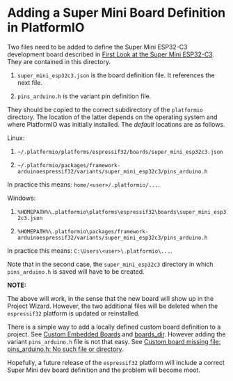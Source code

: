 # Adding a Super Mini Board Definition in PlatformIO 

Two files need to be added to define the Super Mini ESP32-C3 development board described in [First Look at the Super Mini ESP32-C3](https://sigmdel.ca/michel/ha/esp8266/super_mini_esp32c3_en.html). They are contained in this directory.

1. `super_mini_esp32c3.json` is the board definition file. It references the next file.

2. `pins_arduino.h` is the variant pin definition file.

They should be copied to the correct subdirectory of the `platformio` directory. The location of the latter depends on the operating system and where PlatformIO was initially installed. The *default* locations are as follows.

Linux: 
 1. `~/.platformio/platforms/espressif32/boards/super_mini_esp32c3.json`

 2. `~/.platformio/packages/framework-arduinoespressif32/variants/super_mini_esp32c3/pins_arduino.h`

In practice this means:   `home/<user>/.platformio/...`.

Windows:

 1.  `%HOMEPATH%\.platformio\platforms\espressif32\boards\super_mini_esp32c3.json`

 2.  `%HOMEPATH%\.platformio\packages/framework-arduinoespressif32/variants/super_mini_esp32c3/pins_arduino.h`

In practice this means: `C:\Users\<user>\.platformio\...`.


Note that in the second case, the `super_mini_esp32c3` directory in which `pins_arduino.h` is saved will have to be created.

**NOTE:**

The above will work, in the sense that the new board will show up in the Project Wizard. However, the two additional files will be deleted when the `espressif32` platform is updated or reinstalled.

There is a simple way to add a locally defined custom board definition to a project. See [Custom Embedded Boards](https://docs.platformio.org/en/latest/platforms/creating_board.html#installation) and [boards_dir](https://docs.platformio.org/en/latest/projectconf/sections/platformio/options/directory/boards_dir.html#projectconf-pio-boards-dir). However adding the variant `pins_arduino.h` file is not that easy. See [Custom board missing file: pins_arduino.h: No such file or directory](https://community.platformio.org/t/custom-board-missing-file-pins-arduino-h-no-such-file-or-directory/36622). 

Hopefully, a future release of the `espressif32` platform will include a correct Super Mini dev board definition and the problem will become moot.
